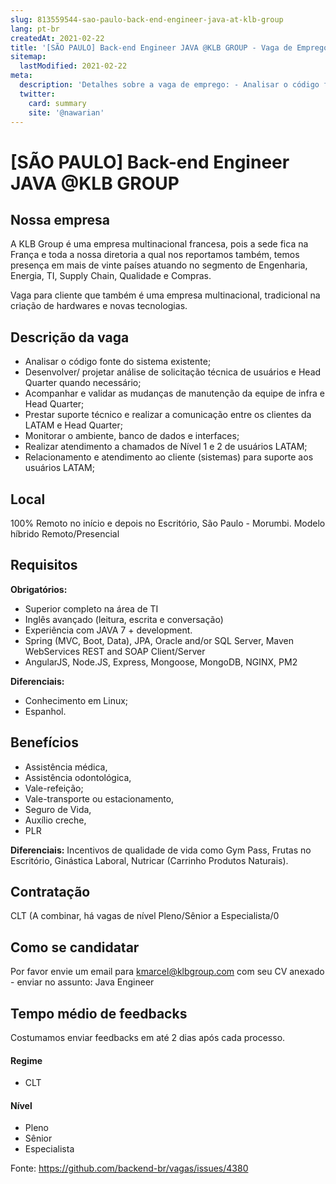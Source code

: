 ```yaml
---
slug: 813559544-sao-paulo-back-end-engineer-java-at-klb-group
lang: pt-br
createdAt: 2021-02-22
title: '[SÃO PAULO] Back-end Engineer JAVA @KLB GROUP - Vaga de Emprego'
sitemap:
  lastModified: 2021-02-22
meta:
  description: 'Detalhes sobre a vaga de emprego: - Analisar o código fonte do sistema existente; - Desenvolver/ projetar análise de solicitação técnica de usuários e Head Quarter quando necessário; - Acompanhar e validar as mudanças de manutenção da equipe de infra e Head Quarter; - Prestar suporte técnico e realizar a comunicação entre os clientes da LATAM e Head Quarter; - Monitorar o ambiente, banco de dados e interfaces; - Realizar atendimento a chamados de Nível 1 e 2 de usuários LATAM; - Relacionamento e atendimento ao cliente (sistemas) para suporte aos usuários LATAM;'
  twitter:
    card: summary
    site: '@nawarian'
---
```


# [SÃO PAULO] Back-end Engineer JAVA @KLB GROUP

## Nossa empresa

A KLB Group é uma empresa multinacional francesa, pois a sede fica na França e toda a nossa diretoria a qual nos reportamos também, temos presença em mais de vinte países atuando no segmento de Engenharia, Energia, TI, Supply Chain, Qualidade e Compras.

Vaga para cliente que também é uma empresa multinacional, tradicional na criação de hardwares e novas tecnologias.

## Descrição da vaga

- Analisar o código fonte do sistema existente;
- Desenvolver/ projetar análise de solicitação técnica de usuários e Head Quarter quando necessário;
- Acompanhar e validar as mudanças de manutenção da equipe de infra e Head Quarter;
- Prestar suporte técnico e realizar a comunicação entre os clientes da LATAM e Head Quarter;
- Monitorar o ambiente, banco de dados e interfaces;
- Realizar atendimento a chamados de Nível 1 e 2 de usuários LATAM;
- Relacionamento e atendimento ao cliente (sistemas) para suporte aos usuários LATAM;

## Local

100% Remoto no início e depois no Escritório, São Paulo - Morumbi. Modelo híbrido Remoto/Presencial

## Requisitos

**Obrigatórios:**

- Superior completo na área de TI 
- Inglês avançado (leitura, escrita e conversação) 
- Experiência com JAVA 7 + development.
- Spring (MVC, Boot, Data), JPA, Oracle and/or SQL Server, Maven WebServices REST and SOAP Client/Server
- AngularJS, Node.JS, Express, Mongoose, MongoDB, NGINX, PM2

**Diferenciais:**

- Conhecimento em Linux;
- Espanhol.

## Benefícios

- Assistência médica, 
- Assistência odontológica, 
- Vale-refeição; 
- Vale-transporte ou estacionamento, 
- Seguro de Vida, 
- Auxílio creche,
- PLR


**Diferenciais:**
Incentivos de qualidade de vida como Gym Pass, Frutas no Escritório, Ginástica Laboral, Nutricar (Carrinho Produtos Naturais).

## Contratação

CLT (A combinar, há vagas de nível Pleno/Sênior a Especialista/0

## Como se candidatar

Por favor envie um email para kmarcel@klbgroup.com com seu CV anexado - enviar no assunto: Java Engineer

## Tempo médio de feedbacks

Costumamos enviar feedbacks em até 2 dias após cada processo.

#### Regime
- CLT

#### Nível
- Pleno
- Sênior
- Especialista


Fonte: https://github.com/backend-br/vagas/issues/4380